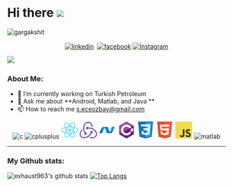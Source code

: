 # Hi there <img src="https://github.com/TheDudeThatCode/TheDudeThatCode/blob/master/Assets/Hi.gif" width="20px">
<p align="left"> <img src="https://komarev.com/ghpvc/?username=exhaust963" alt="gargakshit" /> </p>
<p align="center">
<a href="https://linkedin.com/in/selen" target="blank"><img align="center" src="https://cdn.jsdelivr.net/npm/simple-icons@3.0.1/icons/linkedin.svg" alt="linkedin" height="20" width="20" /></a>&nbsp;
<a href="https://www.facebook.com/selen" target="blank"><img align="center" src="https://cdn.jsdelivr.net/npm/simple-icons@3.0.1/icons/facebook.svg" alt="facebook" height="20" width="20" /></a>
<a href="https://www.instagram.com/selen"><img align="center" alt="İnstagram" width="22px" src="https://cdn.jsdelivr.net/npm/simple-icons@3.0.1/icons/instagram.svg" /></a>
</p>

![](https://camo.githubusercontent.com/992babdffd8c74a1502de375fbdf7e4d54773242/68747470733a2f2f6d656469612e67697068792e636f6d2f6d656469612f53576f536b4e36447854737a71494b4571762f67697068792e676966)

### About Me:
- 🏦  I’m currently working on Turkish Petroleum
- 💬 Ask me about **Android, Matlab, and Java **
- 📫 How to reach me s.eceozbay@gmail.com

<p align="center">
<img src="https://devicons.github.io/devicon/devicon.git/icons/c/c-original.svg" alt="c" width="40" height="40"/> 
<img src="https://devicons.github.io/devicon/devicon.git/icons/cplusplus/cplusplus-original.svg" alt="cplusplus" width="40" height="40"/> 
<img src="https://raw.githubusercontent.com/devicons/devicon/master/icons/react/react-original.svg" alt="react" width="40" height="40"/> 
<img src="https://raw.githubusercontent.com/devicons/devicon/master/icons/redux/redux-original.svg" alt="redux" width="40" height="40"/> 
<img src="https://raw.githubusercontent.com/devicons/devicon/master/icons/dot-net/dot-net-original.svg" alt=".NET" width="40" height="40"/> 
<img src="https://raw.githubusercontent.com/devicons/devicon/master/icons/csharp/csharp-original.svg" alt="C#" width="40" height="40"/> 
<img src="https://raw.githubusercontent.com/devicons/devicon/master/icons/css3/css3-original.svg" alt="css3" width="40" height="40"/> 
<img src="https://raw.githubusercontent.com/devicons/devicon/master/icons/html5/html5-original.svg" alt="html5" width="40" height="40"/> 
<img src="https://raw.githubusercontent.com/devicons/devicon/master/icons/javascript/javascript-original.svg" alt="js" width="40" height="40"/> 
<img src="https://upload.wikimedia.org/wikipedia/commons/thumb/2/21/Matlab_Logo.png/667px-Matlab_Logo.png" alt="matlab" width="40" height="40"/> 
</p>

---
### My Github stats:
![exhaust963's github stats](https://github-readme-stats.vercel.app/api?username=seleneceozbay&show_icons=true&title_color=ffc857&icon_color=8ac926&text_color=daf7dc&bg_color=151515&hide=["stars"])
[![Top Langs](https://github-readme-stats.vercel.app/api/top-langs/?username=exhaust963&layout=compact&text_color=daf7dc&bg_color=151515)](https://github.com/seleneceozbay/github-readme-stats)
